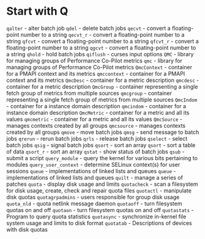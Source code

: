 # Start with Q
`qalter` - alter batch job
`qdel` - delete batch jobs
`qecvt` - convert a floating-point number to a string
`qecvt_r` - convert a floating-point number to a string
`qfcvt` - convert a floating-point number to a string
`qfcvt_r` - convert a floating-point number to a string
`qgcvt` - convert a floating-point number to a string
`qhold` - hold batch jobs
`qiflush` - curses input options
`QMC` - library for managing groups of Performance Co-Pilot metrics
`qmc` - library for managing groups of Performance Co-Pilot metrics
`QmcContext` - container for a PMAPI context and its metrics
`qmccontext` - container for a PMAPI context and its metrics
`QmcDesc` - container for a metric description
`qmcdesc` - container for a metric description
`QmcGroup` - container representing a single fetch group of metrics from multiple sources
`qmcgroup` - container representing a single fetch group of metrics from multiple sources
`QmcIndom` - container for a instance domain description
`qmcindom` - container for a instance domain description
`QmcMetric` - container for a metric and all its values
`qmcmetric` - container for a metric and all its values
`QmcSource` - manages contexts created by all groups
`qmcsource` - manages contexts created by all groups
`qmove` - move batch jobs
`qmsg` - send message to batch jobs
`qrerun` - rerun batch jobs
`qrls` - release batch jobs
`qselect` - select batch jobs
`qsig` - signal batch jobs
`qsort` - sort an array
`qsort` - sort a table of data
`qsort_r` - sort an array
`qstat` - show status of batch jobs
`qsub` - submit a script
`query_module` - query the kernel for various bits pertaining to modules
`query_user_context` - determine SELinux context(s) for user sessions
`queue` - implementations of linked lists and queues
`queue` - implementations of linked lists and queues
`quilt` - manage a series of patches
`quota` - display disk usage and limits
`quotacheck` - scan a filesystem for disk usage, create, check and repair quota files
`quotactl` - manipulate disk quotas
`quotagrpadmins` - users responsible for group disk usage
`quota_nld` - quota netlink message daemon
`quotaoff` - turn filesystem quotas on and off
`quotaon` - turn filesystem quotas on and off
`quotastats` - Program to query quota statistics
`quotasync` - synchronize in-kernel file system usage and limits to disk format
`quotatab` - Descriptions of devices with disk quotas
